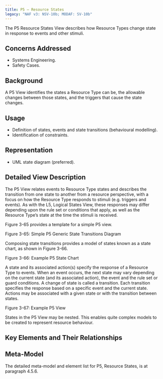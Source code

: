 ```yaml
---
title: P5 – Resource States
legacy: "NAF v3: NSV-10b; MODAF: SV-10b"
---
```


The P5 Resource States View describes how Resource Types change state in
response to events and other stimuli.


## Concerns Addressed

* Systems Engineering.
* Safety Cases.

## Background

A P5 View identifies the states a Resource Type can be, the allowable changes
between those states, and the triggers that cause the state changes.

## Usage

* Definition of states, events and state transitions (behavioural modelling).
* Identification of constraints.

## Representation

* UML state diagram (preferred).

## Detailed View Description

The P5 View relates events to Resource Type states and describes the transition
from one state to another from a resource perspective, with a focus on how the
Resource Type responds to stimuli (e.g. triggers and events). As with the L5, Logical
States View, these responses may differ depending upon the rule set or conditions
that apply, as well as the Resource Type’s state at the time the stimuli is received.

Figure 3-65 provides a template for a simple P5 view.

Figure 3-65: Simple P5 Generic State Transitions Diagram

Composing state transitions provides a model of states known as a state chart, as
shown in Figure 3-66.

Figure 3-66: Example P5 State Chart

A state and its associated action(s) specify the response of a Resource Type to
events. When an event occurs, the next state may vary depending on the current
state (and its associated action), the event and the rule set or guard conditions. A
change of state is called a transition. Each transition specifies the response based
on a specific event and the current state. Actions may be associated with a given
state or with the transition between states.

Figure 3-67: Example P5 View

States in the P5 View may be nested. This enables quite complex models to be
created to represent resource behaviour.



## Key Elements and Their Relationships


## Meta-Model

The detailed meta-model and element list for P5, Resource States, is at paragraph
4.5.6.
